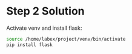 
# Step 2 Solution

Activate venv and install flask:

```bash
source /home/labex/project/venv/bin/activate
pip install flask
```
